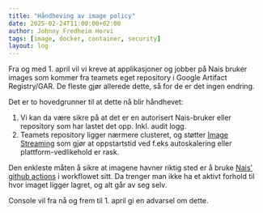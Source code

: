 ```yaml
---
title: "Håndheving av image policy"
date: 2025-02-24T11:00:00+02:00
author: Johnny Fredheim Horvi
tags: [image, docker, container, security]
layout: log
---
```


Fra og med 1. april vil vi kreve at applikasjoner og jobber på Nais bruker images som kommer fra teamets eget repository i Google Artifact Registry/GAR. 
De fleste gjør allerede dette, så for de er det ingen endring. 

Det er to hovedgrunner til at dette nå blir håndhevet:

1. Vi kan da være sikre på at det er en autorisert Nais-bruker eller repository som har lastet det opp. Inkl. audit logg.
2. Teamets repository ligger nærmere clusteret, og støtter [Image Streaming](https://cloud.google.com/kubernetes-engine/docs/how-to/image-streaming) som gjør at oppstartstid ved f.eks autoskalering eller plattform-vedlikehold er rask. 

Den enkleste måten å sikre at imagene havner riktig sted er å bruke [Nais' github actions](https://docs.nais.io/build/how-to/build-and-deploy/) i workflowet sitt. Da trenger man ikke ha et aktivt forhold til hvor imaget ligger lagret, og alt går av seg selv. 

Console vil fra nå og frem til 1. april gi en advarsel om dette.
